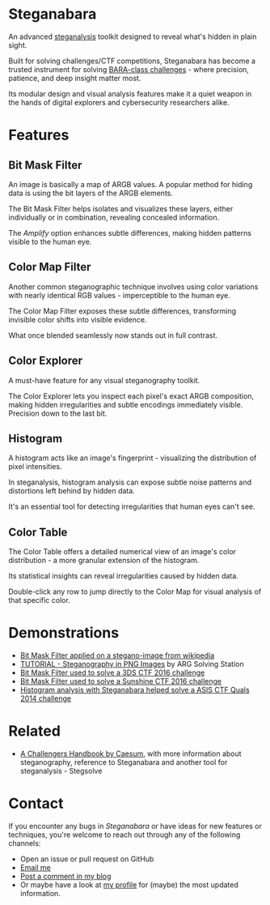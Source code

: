 Steganabara
===========

An advanced [steganalysis](https://en.wikipedia.org/wiki/Steganalysis) toolkit designed to reveal what's hidden in plain sight.

Built for solving challenges/CTF competitions, Steganabara has become a trusted instrument for solving [BARA-class challenges](http://www.bright-shadows.net/userstats.php?username=BaRa) - where precision, patience, and deep insight matter most.

Its modular design and visual analysis features make it a quiet weapon in the hands of digital explorers and cybersecurity researchers alike.

Features
========
Bit Mask Filter
---------------
An image is basically a map of ARGB values. A popular method for hiding data is using the bit layers of the ARGB elements.

The Bit Mask Filter helps isolates and visualizes these layers, either individually or in combination, revealing concealed information.

The *Amplify* option enhances subtle differences, making hidden patterns visible to the human eye.

Color Map Filter
----------------
Another common steganographic technique involves using color variations with nearly identical RGB values - imperceptible to the human eye.

The Color Map Filter exposes these subtle differences, transforming invisible color shifts into visible evidence.

What once blended seamlessly now stands out in full contrast.

Color Explorer
--------------
A must-have feature for any visual steganography toolkit.

The Color Explorer lets you inspect each pixel's exact ARGB composition, making hidden irregularities and subtle encodings immediately visible.
Precision down to the last bit.

Histogram
---------
A histogram acts like an image's fingerprint - visualizing the distribution of pixel intensities.

In steganalysis, histogram analysis can expose subtle noise patterns and distortions left behind by hidden data.

It's an essential tool for detecting irregularities that human eyes can't see.

Color Table
-----------
The Color Table offers a detailed numerical view of an image's color distribution - a more granular extension of the histogram.

Its statistical insights can reveal irregularities caused by hidden data.

Double-click any row to jump directly to the Color Map for visual analysis of that specific color.

Demonstrations
==============
* [Bit Mask Filter applied on a stegano-image from wikipedia](http://wechall.blogspot.com/2007/11/steganabara-explained.html)
* [TUTORIAL - Steganography in PNG Images](https://www.youtube.com/watch?v=KUZVIBXfoeA) by ARG Solving Station
* [Bit Mask Filter used to solve a 3DS CTF 2016 challenge](http://quangntenemy.blogspot.com/2016/12/3ds-ctf-2016.html)
* [Bit Mask Filter used to solve a Sunshine CTF 2016 challenge](https://sljrobin.org/blog/sunshine-ctf-2016-butterfly-effect/)
* [Histogram analysis with Steganabara helped solve a ASIS CTF Quals 2014 challenge](http://quangntenemy.blogspot.com/2014/05/asis-ctf-quals-2014.html)

Related
=======
* [A Challengers Handbook by Caesum](http://www.caesum.com/handbook/stego.htm), with more information about steganography, reference to Steganabara and another tool for steganalysis - Stegsolve

Contact
=======
If you encounter any bugs in *Steganabara* or have ideas for new features or techniques, you're welcome to reach out through any of the following channels:
- Open an issue or pull request on GitHub
- [Email me](mailto:quangntenemy[at]gmail.com)
- [Post a comment in my blog](http://quangntenemy.blogspot.com/)
- Or maybe have a look at [my profile](https://github.com/quangntenemy) for (maybe) the most updated information.
